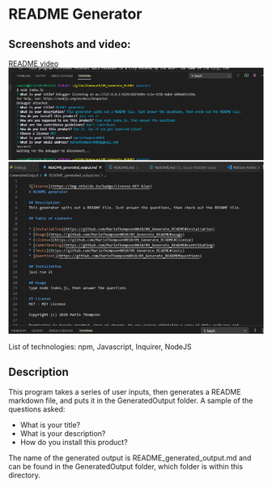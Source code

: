 # README Generator

## Screenshots and video:

[README video](https://drive.google.com/drive/u/0/folders/13egiMmqGDuJ2yzJInyQklgTVYdZ5s4Sz)
![Inputting](https://github.com/MarioThompson0010/09_Generate_README/blob/master/Screenshots/Inputting.PNG)
![Output](https://github.com/MarioThompson0010/09_Generate_README/blob/master/Screenshots/Output.PNG)

List of technologies: npm, Javascript, Inquirer, NodeJS

## Description
This program takes a series of user inputs, then generates a README markdown file, and puts it in the GeneratedOutput folder.  A sample of the questions asked:

* What is your title?
* What is your description?
* How do you install this product?

The name of the generated output is README_generated_output.md and can be found in the GeneratedOutput folder, which folder is within this directory.



